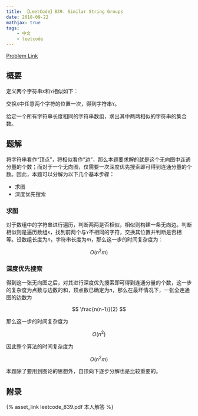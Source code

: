 ```yaml
---
title: 【LeetCode】839. Similar String Groups
date: 2018-09-22
mathjax: true
tags:
    - 中文
    - leetcode
---
```


[Problem Link](https://leetcode.com/problems/similar-string-groups/description/)

## 概要

定义两个字符串`X`和`Y`相似如下：

交换`X`中任意两个字符的位置一次，得到字符串`Y`。

给定一个所有字符串长度相同的字符串数组，求出其中两两相似的字符串的集合数。

## 题解

将字符串看作“顶点”，将相似看作“边”，那么本题要求解的就是这个无向图中连通分量的个数；而对于一个无向图，仅需要一次深度优先搜索即可得到连通分量的个数。因此，本题可以分解为以下几个基本步骤：

- 求图
- 深度优先搜索

### 求图

对于数组中的字符串进行遍历，判断两两是否相似，相似则构建一条无向边。判断相似则是遍历数组`X`，找到前两个与`Y`不相同的字符，交换其位置并判断是否相等。设数组长度为$n$，字符串长度为$m$，那么这一步的时间复杂度为：

$$
O(n^2m)
$$

### 深度优先搜索

得到这一张无向图之后，对其进行深度优先搜索即可得到连通分量的个数，这一步的复杂度为点数与边数的和，顶点数已确定为$n$，那么在最坏情况下，一张全连通图的边数为

$$
\frac{n(n-1)}{2}
$$

那么这一步的时间复杂度为

$$
O(n^2)
$$

因此整个算法的时间复杂度为

$$
O(n^2m)
$$

本题除了要用到图论的思想外，自顶向下逐步分解也是比较重要的。

## 附录

{% asset_link leetcode_839.pdf 本人解答 %}
